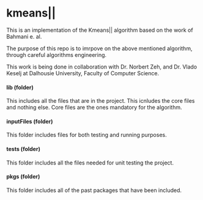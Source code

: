 # kmeans||
This is an implementation of the Kmeans|| algorithm based on the work
of Bahmani e. al.

The purpose of this repo is to imrpove on the above mentioned algorithm,
through careful algorithms engineering.

This work is being done in collaboration with Dr. Norbert Zeh, and Dr.
Vlado Keselj at Dalhousie University, Faculty of Computer Science.

#### lib (folder)
This includes all the files that are in the project. This icnludes the 
core files and nothing else. Core files are the ones mandatory for the
algorithm.

#### inputFiles (folder)
This folder includes files for both testing and running purposes.

#### tests (folder)
This folder includes all the files needed for unit testing the project.

#### pkgs (folder)
This folder includes all of the past packages that have been included.


